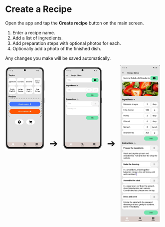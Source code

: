 # Create a Recipe

Open the app and tap the **Create recipe** button on the main screen.  

1. Enter a recipe name.  
2. Add a list of ingredients.  
3. Add preparation steps with optional photos for each.  
4. Optionally add a photo of the finished dish.

Any changes you make will be saved automatically.

<div style="display: flex; gap: 16px; align-items: start;">
  <img src="img/main_screen.webp" style="width:25%;">
  <span style="font-size: 2rem; align-self: center;">➔</span>
  <img src="img/edit_recipe.webp" style="width:25%;">
  <span style="font-size: 2rem; align-self: center;">➔</span>
  <img src="img/recipe_3.webp" style="width:25%;">
</div>
